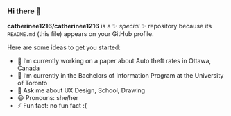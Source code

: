 ### Hi there 👋

**catherinee1216/catherinee1216** is a ✨ _special_ ✨ repository because its `README.md` (this file) appears on your GitHub profile.

Here are some ideas to get you started:

- 🔭 I’m currently working on a paper about Auto theft rates in Ottawa, Canada 
- 🌱 I’m currently in the Bachelors of Information Program at the University of Toronto
- 💬 Ask me about UX Design, School, Drawing
- 😄 Pronouns: she/her
- ⚡ Fun fact: no fun fact :( 

